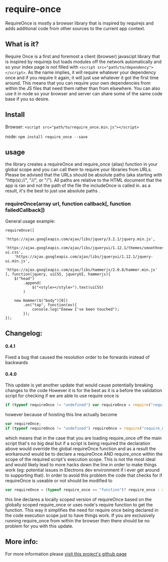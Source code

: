 # require-once
RequireOnce is mostly a browser library that is inspired by requirejs and adds additional code from other sources to the current app context.

## What is it?
Require Once is a first and foremost a client (browser) javascipt library that is inspired by requirejs but loads modules off the network automatically and so your index page is not filled with `<script src="path/to/dependency"></script>`. As the name implies, it will require whatever your dependency once and if you require it again, it will just use whatever it got the first time around. This means that you can require your own dependencies from within the JS files that need them rather than from elsewhere. You can also use it in node so your browser and server can share some of the same code base if you so desire.

## Install
Browser: `<script src="path/to/require_once.min.js"></script>`

node: `npm install require_once --save`

## usage
the library creates a requireOnce and require_once (alias) function in your global scope and you can call them to require your libraries from URLs. Please be advised that the URLs should be absolute paths (aka starting with "http(s)://", "//", or "/"). All paths are relative to the HTML document that the app is ran and not the path of the file the includeOnce is called in. as a result, it's the best to just use absolute paths .

### requireOnce(array url, function callback[, function failedCallback])

General usage example:
```javascipt
requireOnce([
    'https://ajax.googleapis.com/ajax/libs/jquery/3.2.1/jquery.min.js',
    'https://ajax.googleapis.com/ajax/libs/jqueryui/1.12.1/themes/smoothness/jquery-ui.css',
    'https://ajax.googleapis.com/ajax/libs/jqueryui/1.12.1/jquery-ui.min.js',
    'https://ajax.googleapis.com/ajax/libs/hammerjs/2.0.8/hammer.min.js'
], function(jquery, uiCSS, jqueryUI, hammerjs){
    $("head")
        .append(
            $("<style></style>").text(uiCSS)
        )

    new Hammer($("body")[0])
        .on("tap", function(ev){
            console.log("Eeeww I've been touched");
        });
});
```

## Changelog:

#### 0.4.1
Fixed a bug that caused the resolution order to be forwards instead of backwards

#### 0.4.0
This update is yet another update that would cause potentially breaking changes to the code However it is for the best as it is a before the validation script for checking if we are able to use require once is
```javascript
if (typeof requireOnce != "undefined") var requireOnce = require("require_once");
```

however because of hoisting this line actually become

```javascript
var requireOnce;
if (typeof requireOnce != "undefined") requireOnce = require("require_once");
```

which means that in the case that you are loading require_once off the main script that's no big deal but if a script is being required the declaration above would override the global requireOnce function and as a result the workaround would be to declare a requireOnce AND require_once within the scope of the required script's execution scope. This is not the most ideal and would likely lead to more hacks down the line in order to make things work (eg: potential issues in Electrons dev environment if i ever get around to supporting that). In order to avoid this problem the code that checks for if requireOnce is useable or not should be modified to

```javascript
var requireOnce = (typeof require_once == "function")? require_once : require("require_once");
```

this line declares a locally scoped version of requireOnce based on the globally scoped require_once or uses node's require function to get the function. This way it simplifies the need for require once being declared in the code execution scope just to have things work. If you are exclusively running require_once from within the browser then there should be no problem for you with this update.

## More info:
For more information please [visit this project's github page](https://github.com/muggy8/require-once)
  
